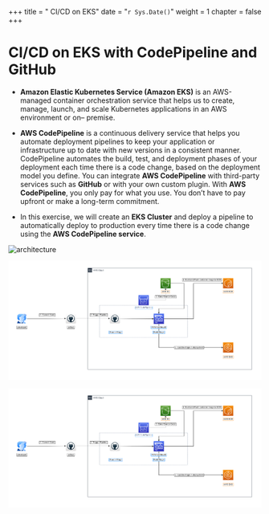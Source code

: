 +++
title = " CI/CD on EKS"
date = "`r Sys.Date()`" 
weight = 1
chapter = false
+++

# CI/CD on EKS with CodePipeline and GitHub

- **Amazon Elastic Kubernetes Service (Amazon EKS)** is an AWS-managed container orchestration service that helps us to create, manage, launch, and scale Kubernetes applications in an AWS environment or on– premise.

- **AWS CodePipeline** is a continuous delivery service that helps you automate deployment pipelines to keep your application or infrastructure up to date with new versions in a consistent manner. CodePipeline automates the build, test, and deployment phases of your deployment each time there is a code change, based on the deployment model you define. You can integrate **AWS CodePipeline** with third-party services such as **GitHub** or with your own custom plugin. With **AWS CodePipeline**, you only pay for what you use. You don’t have to pay upfront or make a long-term commitment.

- In this exercise, we will create an **EKS Cluster** and deploy a pipeline to automatically deploy to production every time there is a code change using the **AWS CodePipeline service**.

![architecture](/000062_CICDonEKS/images/architecture.png?width=90pc)

![architecture](/images/architecture.png?width=90pc)

![architecture](../images/architecture.png?width=90pc)
